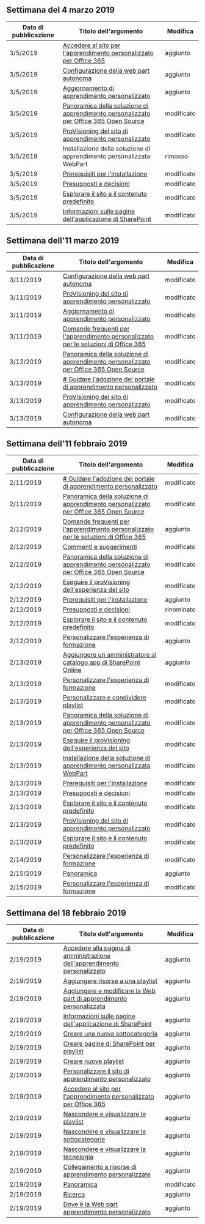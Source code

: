 <!-- This file is generated automatically each week. Changes made to this file will be overwritten.-->




## <a name="week-of-march-04-2019"></a>Settimana del 4 marzo 2019


| Data di pubblicazione |Titolo dell'argomento | Modifica |
|------|------------|--------|
| 3/5/2019 | [Accedere al sito per l'apprendimento personalizzato per Office 365](/Office365/CustomLearning/custom_addowners) | aggiunto |
| 3/5/2019 | [Configurazione della web part autonoma](/Office365/CustomLearning/custom_manualsetup) | aggiunto |
| 3/5/2019 | [Aggiornamento di apprendimento personalizzato](/Office365/CustomLearning/custom_upgrade) | aggiunto |
| 3/5/2019 | [Panoramica della soluzione di apprendimento personalizzato per Office 365 Open Source](/Office365/CustomLearning/index) | modificato |
| 3/5/2019 | [ProVisioning del sito di apprendimento personalizzato](/Office365/CustomLearning/installsitepackage) | modificato |
| 3/5/2019 | Installazione della soluzione di apprendimento personalizzata WebPart | rimosso |
| 3/5/2019 | [Prerequisiti per l'installazione](/Office365/CustomLearning/prereqs) | modificato |
| 3/5/2019 | [Presupposti e decisioni](/Office365/CustomLearning/servicedecisions) | modificato |
| 3/5/2019 | [Esplorare il sito e il contenuto predefinito](/Office365/CustomLearning/sitecontent) | modificato |
| 3/5/2019 | [Informazioni sulle pagine dell'applicazione di SharePoint](/Office365/CustomLearning/custom_apppages) | modificato |


## <a name="week-of-march-11-2019"></a>Settimana dell'11 marzo 2019


| Data di pubblicazione |Titolo dell'argomento | Modifica |
|------|------------|--------|
| 3/11/2019 | [Configurazione della web part autonoma](/Office365/CustomLearning/custom_manualsetup) | modificato |
| 3/11/2019 | [ProVisioning del sito di apprendimento personalizzato](/Office365/CustomLearning/custom_provision) | modificato |
| 3/11/2019 | [Aggiornamento di apprendimento personalizzato](/Office365/CustomLearning/custom_upgrade) | modificato |
| 3/11/2019 | [Domande frequenti per l'apprendimento personalizzato per le soluzioni di Office 365](/Office365/CustomLearning/faq) | modificato |
| 3/12/2019 | [Panoramica della soluzione di apprendimento personalizzato per Office 365 Open Source](/Office365/CustomLearning/index) | modificato |
| 3/13/2019 | [# Guidare l'adozione del portale di apprendimento personalizzato](/Office365/CustomLearning/driveadoption) | modificato |
| 3/13/2019 | [ProVisioning del sito di apprendimento personalizzato](/Office365/CustomLearning/custom_provision) | modificato |
| 3/13/2019 | [Configurazione della web part autonoma](/Office365/CustomLearning/custom_manualsetup) | modificato |


## <a name="week-of-february-11-2019"></a>Settimana dell'11 febbraio 2019


| Data di pubblicazione |Titolo dell'argomento | Modifica |
|------|------------|--------|
| 2/11/2019 | [# Guidare l'adozione del portale di apprendimento personalizzato](/Office365/CustomLearning/driveadoption) | modificato |
| 2/11/2019 | [Panoramica della soluzione di apprendimento personalizzato per Office 365 Open Source](/Office365/CustomLearning/index) | modificato |
| 2/12/2019 | [Domande frequenti per l'apprendimento personalizzato per le soluzioni di Office 365](/Office365/CustomLearning/faq) | aggiunto |
| 2/12/2019 | [Commenti e suggerimenti](/Office365/CustomLearning/feedback) | modificato |
| 2/12/2019 | [Panoramica della soluzione di apprendimento personalizzato per Office 365 Open Source](/Office365/CustomLearning/index) | modificato |
| 2/12/2019 | [Eseguire il proVisioning dell'esperienza del sito](/Office365/CustomLearning/installsitepackage) | modificato |
| 2/12/2019 | [Prerequisiti per l'installazione](/Office365/CustomLearning/prereqs) | aggiunto |
| 2/12/2019 | [Presupposti e decisioni](/Office365/CustomLearning/servicedecisions) | rinominato |
| 2/12/2019 | [Esplorare il sito e il contenuto predefinito](/Office365/CustomLearning/sitecontent) | modificato |
| 2/12/2019 | [Personalizzare l'esperienza di formazione](/Office365/CustomLearning/sitesetup) | aggiunto |
| 2/13/2019 | [Aggiungere un amministratore al catalogo app di SharePoint Online](/Office365/CustomLearning/addappadmin) | aggiunto |
| 2/13/2019 | [Personalizzare l'esperienza di formazione](/Office365/CustomLearning/customization) | modificato |
| 2/13/2019 | [Personalizzare e condividere playlist](/Office365/CustomLearning/customplaylist) | modificato |
| 2/13/2019 | [Panoramica della soluzione di apprendimento personalizzato per Office 365 Open Source](/Office365/CustomLearning/index) | modificato |
| 2/13/2019 | [Eseguire il proVisioning dell'esperienza del sito](/Office365/CustomLearning/installsitepackage) | modificato |
| 2/13/2019 | [Installazione della soluzione di apprendimento personalizzata WebPart](/Office365/CustomLearning/installwebpart) | modificato |
| 2/13/2019 | [Prerequisiti per l'installazione](/Office365/CustomLearning/prereqs) | modificato |
| 2/13/2019 | [Presupposti e decisioni](/Office365/CustomLearning/servicedecisions) | modificato |
| 2/13/2019 | [Esplorare il sito e il contenuto predefinito](/Office365/CustomLearning/sitecontent) | modificato |
| 2/13/2019 | [ProVisioning del sito di apprendimento personalizzato](/Office365/CustomLearning/installsitepackage) | modificato |
| 2/13/2019 | [Esplorare il sito e il contenuto predefinito](/Office365/CustomLearning/sitecontent) | modificato |
| 2/14/2019 | [Personalizzare l'esperienza di formazione](/Office365/CustomLearning/customization) | modificato |
| 2/15/2019 | [Panoramica](/Office365/CustomLearning/custom_overview) | aggiunto |
| 2/15/2019 | [Personalizzare l'esperienza di formazione](/Office365/CustomLearning/customization) | modificato |


## <a name="week-of-february-18-2019"></a>Settimana del 18 febbraio 2019


| Data di pubblicazione |Titolo dell'argomento | Modifica |
|------|------------|--------|
| 2/19/2019 | [Accedere alla pagina di amministrazione dell'apprendimento personalizzato](/Office365/CustomLearning/custom_accessadmin) | aggiunto |
| 2/19/2019 | [Aggiungere risorse a una playlist](/Office365/CustomLearning/custom_addassets) | aggiunto |
| 2/19/2019 | [Aggiungere e modificare la Web part di apprendimento personalizzata](/Office365/CustomLearning/custom_addwebpart) | aggiunto |
| 2/19/2019 | [Informazioni sulle pagine dell'applicazione di SharePoint](/Office365/CustomLearning/custom_apppages) | aggiunto |
| 2/19/2019 | [Creare una nuova sottocategoria](/Office365/CustomLearning/custom_createnewcat) | aggiunto |
| 2/19/2019 | [Creare pagine di SharePoint per playlist](/Office365/CustomLearning/custom_createnewpage) | aggiunto |
| 2/19/2019 | [Creare nuove playlist](/Office365/CustomLearning/custom_createnewplaylist) | aggiunto |
| 2/19/2019 | [Personalizzare il sito di apprendimento personalizzato](/Office365/CustomLearning/custom_edithelp) | aggiunto |
| 2/19/2019 | [Accedere al sito per l'apprendimento personalizzato per Office 365](/Office365/CustomLearning/custom_goto) | aggiunto |
| 2/19/2019 | [Nascondere e visualizzare le playlist](/Office365/CustomLearning/custom_hideshowplaylists) | aggiunto |
| 2/19/2019 | [Nascondere e visualizzare le sottocategorie](/Office365/CustomLearning/custom_hideshowsub) | aggiunto |
| 2/19/2019 | [Nascondere e visualizzare la tecnologia](/Office365/CustomLearning/custom_hideshowtech) | aggiunto |
| 2/19/2019 | [Collegamento a risorse di apprendimento personalizzate](/Office365/CustomLearning/custom_linking) | aggiunto |
| 2/19/2019 | [Panoramica](/Office365/CustomLearning/custom_overview) | modificato |
| 2/19/2019 | [Ricerca](/Office365/CustomLearning/custom_search) | aggiunto |
| 2/19/2019 | [Dove è la Web part apprendimento personalizzato](/Office365/CustomLearning/custom_whereiswebpart) | aggiunto |
